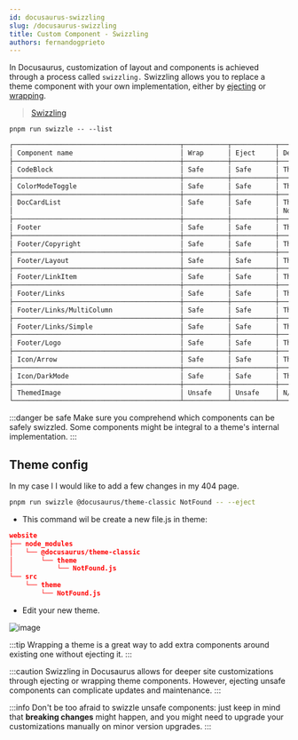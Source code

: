 ```yaml
---
id: docusaurus-swizzling 
slug: /docusaurus-swizzling 
title: Custom Component - Swizzling 
authors: fernandogprieto
---
```


In Docusaurus, customization of layout and components is achieved through a process called `swizzling.` Swizzling allows you to replace a theme component with your own implementation, either by [ejecting](https://docusaurus.io/docs/swizzling#ejecting ) or [wrapping](https://docusaurus.io/docs/swizzling#wrapping).

> [Swizzling](https://docusaurus.io/docs/swizzling)

```pnpm
pnpm run swizzle -- --list
```

```md title='Components available for swizzle in @docusaurus/theme-classic'
┌──────────────────────────────────────────┬───────────┬───────────┬──────────────────────────────────────────────────────────────────────────────────────────────────────────────────────────────────┐
│ Component name                           │ Wrap      │ Eject     │ Description                                                                                                                      │
├──────────────────────────────────────────┼───────────┼───────────┼──────────────────────────────────────────────────────────────────────────────────────────────────────────────────────────────────┤
│ CodeBlock                                │ Safe      │ Safe      │ The component used to render multi-line code blocks, generally used in Markdown files.                                           │
├──────────────────────────────────────────┼───────────┼───────────┼──────────────────────────────────────────────────────────────────────────────────────────────────────────────────────────────────┤
│ ColorModeToggle                          │ Safe      │ Safe      │ The color mode toggle to switch between light and dark mode.                                                                     │
├──────────────────────────────────────────┼───────────┼───────────┼──────────────────────────────────────────────────────────────────────────────────────────────────────────────────────────────────┤
│ DocCardList                              │ Safe      │ Safe      │ The component responsible for rendering a list of sidebar items cards.                                                           │
│                                          │           │           │ Notable used on the category generated-index pages.                                                                              │
├──────────────────────────────────────────┼───────────┼───────────┼──────────────────────────────────────────────────────────────────────────────────────────────────────────────────────────────────┤
│ Footer                                   │ Safe      │ Safe      │ The footer component of you site's layout                                                                                        │
├──────────────────────────────────────────┼───────────┼───────────┼──────────────────────────────────────────────────────────────────────────────────────────────────────────────────────────────────┤
│ Footer/Copyright                         │ Safe      │ Safe      │ The footer copyright                                                                                                             │
├──────────────────────────────────────────┼───────────┼───────────┼──────────────────────────────────────────────────────────────────────────────────────────────────────────────────────────────────┤
│ Footer/Layout                            │ Safe      │ Safe      │ The footer main layout component                                                                                                 │
├──────────────────────────────────────────┼───────────┼───────────┼──────────────────────────────────────────────────────────────────────────────────────────────────────────────────────────────────┤
│ Footer/LinkItem                          │ Safe      │ Safe      │ The footer link item component                                                                                                   │
├──────────────────────────────────────────┼───────────┼───────────┼──────────────────────────────────────────────────────────────────────────────────────────────────────────────────────────────────┤
│ Footer/Links                             │ Safe      │ Safe      │ The footer component rendering the footer links                                                                                  │
├──────────────────────────────────────────┼───────────┼───────────┼──────────────────────────────────────────────────────────────────────────────────────────────────────────────────────────────────┤
│ Footer/Links/MultiColumn                 │ Safe      │ Safe      │ The footer component rendering the footer links with a multi-column layout                                                       │
├──────────────────────────────────────────┼───────────┼───────────┼──────────────────────────────────────────────────────────────────────────────────────────────────────────────────────────────────┤
│ Footer/Links/Simple                      │ Safe      │ Safe      │ The footer component rendering the footer links with a simple layout (single row)                                                │
├──────────────────────────────────────────┼───────────┼───────────┼──────────────────────────────────────────────────────────────────────────────────────────────────────────────────────────────────┤
│ Footer/Logo                              │ Safe      │ Safe      │ The footer logo                                                                                                                  │
├──────────────────────────────────────────┼───────────┼───────────┼──────────────────────────────────────────────────────────────────────────────────────────────────────────────────────────────────┤
│ Icon/Arrow                               │ Safe      │ Safe      │ The arrow icon component                                                                                                         │
├──────────────────────────────────────────┼───────────┼───────────┼──────────────────────────────────────────────────────────────────────────────────────────────────────────────────────────────────┤
│ Icon/DarkMode                            │ Safe      │ Safe      │ The dark mode icon component.                                                                                                    │
├──────────────────────────────────────────┼───────────┼───────────┼──────────────────────────────────────────────────────────────────────────────────────────────────────────────────────────────────┤
│ ThemedImage                              │ Unsafe    │ Unsafe    │ N/A                                                                                                                              │
└──────────────────────────────────────────┴───────────┴───────────┴──────────────────────────────────────────────────────────────────────────────────────────────────────────────────────────────────┘
```

:::danger be safe
Make sure you comprehend which components can be safely swizzled. Some components might be integral to a theme's internal implementation.
:::

## Theme config

In my case I I would like to add a few changes in my 404 page.

```bash
pnpm run swizzle @docusaurus/theme-classic NotFound -- --eject
```

- This command wil be create a new file.js in theme:

```json
website
├── node_modules
│   └── @docusaurus/theme-classic
│       └── theme
│           └── NotFound.js
└── src
    └── theme
        └── NotFound.js
```

- Edit your new theme.

![image](https://gitlab.com/fernandogprieto/fgp-website/-/raw/main/static/img/projects/docusaurus/swizzling.png)

:::tip
Wrapping a theme is a great way to add extra components around existing one without ejecting it.
:::

:::caution
Swizzling in Docusaurus allows for deeper site customizations through ejecting or wrapping theme components. However, ejecting unsafe components can complicate updates and maintenance.
:::

:::info
Don't be too afraid to swizzle unsafe components: just keep in mind that **breaking changes** might happen, and you might need to upgrade your customizations manually on minor version upgrades.
:::
